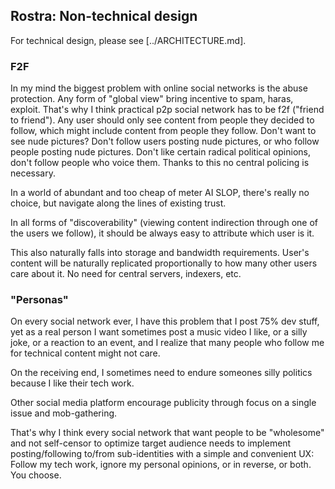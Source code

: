 ## Rostra: Non-technical design

For technical design, please see [../ARCHITECTURE.md].

### F2F

In my mind the biggest problem with online social networks is the abuse protection.
Any form of "global view" bring incentive to spam, haras, exploit. That's why
I think practical p2p social network has to be f2f ("friend to friend").
Any user should only see content
from people they decided to follow, which might include content from people they follow.
Don't want to see nude pictures? Don't follow users posting nude pictures, or who
follow people posting nude pictures. Don't like certain radical political opinions,
don't follow people who voice them. Thanks to this no central policing is necessary.

In a world of abundant and too cheap of meter AI SLOP, there's really
no choice, but navigate along the lines of existing trust.

In all forms of "discoverability" (viewing content indirection through one of the users
we follow), it should be always easy to attribute which user is it.

This also naturally falls into storage and bandwidth requirements. User's content
will be naturally replicated proportionally to how many other users care about it.
No need for central servers, indexers, etc.


### "Personas"

On every social network ever, I have this problem that I post 75% dev stuff, yet
as a real person I want sometimes post a music video I like, or a silly joke,
or a reaction to an event, and I realize that many people who follow me for technical
content might not care.

On the receiving end, I sometimes need to endure someones silly politics
because I like their tech work.

Other social media platform encourage publicity through focus on a single issue
and mob-gathering.

That's why I think every social network that want people to be "wholesome"
and not self-censor to optimize target audience needs to implement posting/following
to/from sub-identities with a simple and convenient UX: Follow my tech work, ignore
my personal opinions, or in reverse, or both. You choose.
